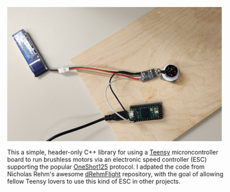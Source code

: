 <img src="image.jpg" width=500>

This a simple, header-only C++ library for using a 
[Teensy](https://www.pjrc.com/teensy/)
microncontroller board to run brushless motors via an electronic speed
controller (ESC) supporting the popular
[OneShot125](https://oscarliang.com/oneshot125-esc-quadcopter-fpv/) protocol.  I adpated the code from
Nicholas Rehm's awesome
[dRehmFlight](https://github.com/nickrehm/dRehmFlight) repository, with the goal of allowing
fellow Teensy lovers to use this kind of ESC in other projects.
